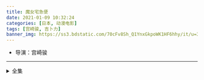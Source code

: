 ```yaml
---
title: 魔女宅急便
date: 2021-01-09 10:32:24
categories: [日本, 动漫电影]
tags: [宫崎骏, 吉卜力]
banner_img: https://ss3.bdstatic.com/70cFv8Sh_Q1YnxGkpoWK1HF6hhy/it/u=3648239455,1101526812&fm=26&gp=0.jpg
---
```

* 导演：宫崎骏
---
<!-- more -->
<details>
<summary>全集</summary>
{% dplayer "url:http://bili.meijuzuida.com/20191031/21787_94bbb0d8/index.m3u8" "type:hls" %}
</details>
